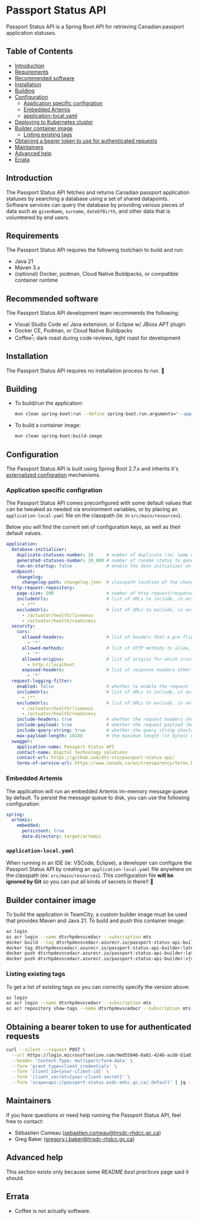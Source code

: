 # Passport Status API

Passport Status API is a Spring Boot API for retrieving Canadian passport
application statuses.

## Table of Contents

- [Introduction](#introduction)
- [Requirements](#requirements)
- [Recommended software](#recommended-software)
- [Installation](#installation)
- [Building](#building)
- [Configuration](#configuration)
  - [Application specific configration](#application-specific-configration)
  - [Embedded Artemis](#embedded-artemis)
  - [application-local.yaml](#application-localyaml)
- [Deploying to Kubernetes cluster](#deploying-to-kubernetes-cluster)
- [Builder container image](#builder-container-image)
  - [Listing existing tags](#listing-existing-tags)
- [Obtaining a bearer token to use for authenticated requests](#obtaining-a-bearer-token-to-use-for-authenticated-requests)
- [Maintainers](#maintainers)
- [Advanced help](#advanced-help)
- [Errata](#errata)

## Introduction

The Passport Status API fetches and returns Canadian passport application
statuses by searching a database using a set of shared datapoints. Software
services can query the database by providing various pieces of data such as
`givenName`, `surname`, `dateOfBirth`, and other data that is volunteered by
end users.

## Requirements

The Passport Status API requires the following toolchain to build and run:

- Java 21
- Maven 3.x
- (optional) Docker, podman, Cloud Native Buildpacks, or compatible container runtime

## Recommended software

The Passport Status API development team recommends the following:

- Visual Studio Code w/ Java extension, or Eclipse w/ JBoss APT plugin
- Docker CE, Podman, or Cloud Native Buildpacks
- Coffee<sup>[*](#errata)</sup>; dark roast during code reviews, light roast for development

## Installation

The Passport Status API requires no installation process to run. 🙏

## Building

- To build/run the application:

  ``` sh
  mvn clean spring-boot:run --define spring-boot.run.arguments="--application.database-initializer.enabled=true"
  ```

- To build a container image:

  ``` sh
  mvn clean spring-boot:build-image
  ```

## Configuration

The Passport Status API is built using Spring Boot 2.7.x and inherits it's
[externalized configration](https://docs.spring.io/spring-boot/docs/2.7.4/reference/htmlsingle/#features.external-config)
mechanisms.

### Application specific configration

The Passport Status API comes preconfigured with some default values that can be
tweaked as needed via environment variables, or by placing an
`application-local.yaml` file on the classpath (ie: in `src/main/resources`).

Below you will find the current set of configuration keys, as well as their
default values.

``` yaml
application:
  database-initializer:
    duplicate-statuses-number: 10     # number of duplicate (ie: same data) statuses to generate on startup
    generated-statuses-number: 10_000 # number of random status to generate on startup
    run-on-startup: false             # enable the data initializer on startup; WARNING -- THIS WILL DESTROY DATA
  endpoint:
    changelog:
      changelog-path: changelog.json  # classpath location of the changelog.json file generated during build
  http-request-repository:
    page-size: 100                    # number of http request/response trace requests to return from /actuator/httptrace
    includeUrls:                      # list of URLs to include, in ant path style
      - /**
    excludeUrls:                      # list of URLs to exclude, in ant path style
      - /actuator/health/liveness
      - /actuator/health/readiness
  security:
    cors:
      allowed-headers:                # list of headers that a pre-flight request can list as allowed for use during an actual request
        - '*'
      allowed-methods:                # list of HTTP methods to allow, e.g. GET, POST, PUT, etc.
        - '*'
      allowed-origins:                # list of origins for which cross-origin requests are allowed
        - http://localhost
      exposed-headers:                # list of response headers other than simple headers (i.e. Cache-Control, Content-Language, Content-Type, Expires, Last-Modified, or Pragma) that an actual response might have and can be exposed
        - '*'
  request-logging-filter:
    enabled: false                    # whether to enable the request logging filter
    includeUrls:                      # list of URLs to include, in ant path style
      - /**
    excludeUrls:                      # list of URLs to exclude, in ant path style
      - /actuator/health/liveness
      - /actuator/health/readiness
    include-headers: true             # whether the request headers should be included in the log message
    include-payload: true             # whether the request payload (body) should be included in the log message
    include-query-string: true        # whether the query string should be included in the log message
    max-payload-length: 10240         # the maximum length (in bytes) of the payload body to be included in the log message
  swagger:
    application-name: Passport Status API
    contact-name: Digital technology solutions
    contact-url: https://github.com/dts-stn/passport-status-api/
    terms-of-service-url: https://www.canada.ca/en/transparency/terms.html
```

### Embedded Artemis

The application will run an embedded Artemis im-memory message queue by default.
To persist the message queue to disk, you can use the following configuration:

``` yaml
spring:
  artemis:
    embedded:
      persistent: true
      data-directory: target/artemis

```

### `application-local.yaml`

When running in an IDE (ie: VSCode, Eclipse), a developer can configure the
Passport Status API by creating an `application-local.yaml` file anywhere on the
classpath (ex: `src/main/resources`). This configuration file **will be ignored
by Git** so you can put all kinds of secrets in there!! 🍞

## Builder container image

To build the application in TeamCity, a custom builder image must be used that
provides Maven and Java 21. To build and push this container image:

``` sh
az login
az acr login --name dtsrhpdevscedacr --subscription mts
docker build --tag dtsrhpdevscedacr.azurecr.io/passport-status-api-builder:latest - < docker/Dockerfile-MavenBuild
docker tag dtsrhpdevscedacr.azurecr.io/passport-status-api-builder:latest dtsrhpdevscedacr.azurecr.io/passport-status-api-builder:v{version}-maven3.9-java21
docker push dtsrhpdevscedacr.azurecr.io/passport-status-api-builder:latest
docker push dtsrhpdevscedacr.azurecr.io/passport-status-api-builder:v{version}-maven3.9-java21
```

### Listing existing tags

To get a list of existing tags so you can correctly specify the version above:

``` sh
az login
az acr login --name dtsrhpdevscedacr --subscription mts
az acr repository show-tags --name dtsrhpdevscedacr --subscription mts --repository passport-status-api-builder
```

## Obtaining a bearer token to use for authenticated requests

``` sh
curl --silent --request POST \
  --url https://login.microsoftonline.com/9ed55846-8a81-4246-acd8-b1a01abfc0d1/oauth2/v2.0/token \
  --header 'Content-Type: multipart/form-data' \
  --form 'grant_type=client_credentials' \
  --form 'client_id={your-client-id}' \
  --form 'client_secret={your-client-secret}' \
  --form 'scope=api://passport-status.esdc-edsc.gc.ca/.default' | jq --raw-output '.access_token'
```

## Maintainers

If you have questions or need help running the Passport Status API, feel free to
contact:

- Sébastien Comeau (sebastien.comeau@hrsdc-rhdcc.gc.ca)
- Greg Baker (gregory.j.baker@hrsdc-rhdcc.gc.ca)

## Advanced help

This section exists only because some *README best practices* page said it should.

## Errata

- Coffee is not actually software.
